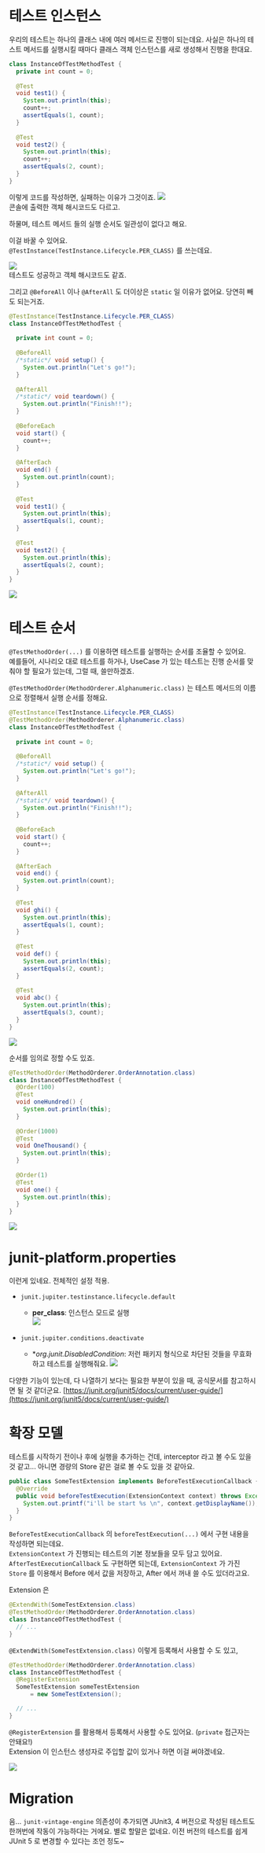 # 테스트 인스턴스

우리의 테스트는 하나의 클래스 내에 여러 메서드로 진행이 되는데요.
사실은 하나의 테스트 메서드를 실행시킬 때마다 클래스 객체 인스턴스를 새로 생성해서 진행을 한대요.

```java
class InstanceOfTestMethodTest { 
  private int count = 0;
  
  @Test
  void test1() {
    System.out.println(this);
    count++;
    assertEquals(1, count);
  }
  
  @Test
  void test2() {
    System.out.println(this);
    count++;
    assertEquals(2, count);
  }
}
```
이렇게 코드를 작성하면, 실패하는 이유가 그것이죠.
![](IMG19.png)  
콘솔에 출력한 객체 해시코드도 다르고.

하물며, 테스트 메서드 들의 실행 순서도 일관성이 없다고 해요.

이걸 바꿀 수 있어요.  
`@TestInstance(TestInstance.Lifecycle.PER_CLASS)` 를 쓰는데요.

![](IMG20.png)  
테스트도 성공하고 객체 해시코드도 같죠.

그리고 `@BeforeAll` 이나 `@AfterAll` 도 더이상은 `static` 일 이유가 없어요. 당연히 빼도 되는거죠.

```java
@TestInstance(TestInstance.Lifecycle.PER_CLASS)
class InstanceOfTestMethodTest {
  
  private int count = 0;
  
  @BeforeAll
  /*static*/ void setup() {
    System.out.println("Let's go!");
  }
  
  @AfterAll
  /*static*/ void teardown() {
    System.out.println("Finish!!");
  }
  
  @BeforeEach
  void start() {
    count++;
  }
  
  @AfterEach
  void end() {
    System.out.println(count);
  }
  
  @Test
  void test1() {
    System.out.println(this);
    assertEquals(1, count);
  }
  
  @Test
  void test2() {
    System.out.println(this);
    assertEquals(2, count);
  }
}
```

![](IMG21.png)  

# 테스트 순서
`@TestMethodOrder(...)` 를 이용하면 테스트를 실행하는 순서를 조율할 수 있어요.  
예를들어, 시나리오 대로 테스트를 하거나, UseCase 가 있는 테스트는 진행 순서를 맞춰야 할 필요가 있는데, 그럴 때, 쓸만하겠죠.

`@TestMethodOrder(MethodOrderer.Alphanumeric.class)` 는 테스트 메서드의 이름으로 정렬해서 실행 순서를 정해요.
```java
@TestInstance(TestInstance.Lifecycle.PER_CLASS)
@TestMethodOrder(MethodOrderer.Alphanumeric.class)
class InstanceOfTestMethodTest {
  
  private int count = 0;
  
  @BeforeAll
  /*static*/ void setup() {
    System.out.println("Let's go!");
  }
  
  @AfterAll
  /*static*/ void teardown() {
    System.out.println("Finish!!");
  }
  
  @BeforeEach
  void start() {
    count++;
  }
  
  @AfterEach
  void end() {
    System.out.println(count);
  }
  
  @Test
  void ghi() {
    System.out.println(this);
    assertEquals(1, count);
  }
  
  @Test
  void def() {
    System.out.println(this);
    assertEquals(2, count);
  }
  
  @Test
  void abc() {
    System.out.println(this);
    assertEquals(3, count);
  }
}
``` 
![](IMG22.png)  

순서를 임의로 정할 수도 있죠.
```java
@TestMethodOrder(MethodOrderer.OrderAnnotation.class)
class InstanceOfTestMethodTest {
  @Order(100)
  @Test
  void oneHundred() {
    System.out.println(this);
  }
  
  @Order(1000)
  @Test
  void OneThousand() {
    System.out.println(this);
  }
  
  @Order(1)
  @Test
  void one() {
    System.out.println(this);
  }
}
```
![](IMG23.png)  

# junit-platform.properties
이런게 있네요. 전체적인 설정 적용.
- `junit.jupiter.testinstance.lifecycle.default`
    - **per_class**: 인스턴스 모드로 실행  
      ![](IMG24.png)

- `junit.jupiter.conditions.deactivate`
    - **org.junit.*DisabledCondition**: 저런 패키지 형식으로 차단된 것들을 무효화하고 테스트를 실행해줘요.
      ![](IMG25.png)  
      
다양한 기능이 있는데, 다 나열하기 보다는 필요한 부분이 있을 때, 공식문서를 참고하시면 될 것 같더군요.
[https://junit.org/junit5/docs/current/user-guide/](https://junit.org/junit5/docs/current/user-guide/)

# 확장 모델

테스트를 시작하기 전이나 후에 실행을 추가하는 건데, interceptor 라고 볼 수도 있을 것 같고...
아니면 경량의 Store 같은 걸로 볼 수도 있을 것 같아요.

```java
public class SomeTestExtension implements BeforeTestExecutionCallback {
  @Override
  public void beforeTestExecution(ExtensionContext context) throws Exception {
    System.out.printf("i'll be start %s \n", context.getDisplayName());
  }
}
```
`BeforeTestExecutionCallback` 의 `beforeTestExecution(...)` 에서 구현 내용을 작성하면 되는데요.  
`ExtensionContext` 가 진행되는 테스트의 기본 정보들을 모두 담고 있어요.
`AfterTestExecutionCallback` 도 구현하면 되는데, `ExtensionContext` 가 가진 `Store` 를 이용해서 Before 에서 값을 저장하고, After 에서 꺼내 쓸 수도 있더라고요.

Extension 은
```java
@ExtendWith(SomeTestExtension.class)
@TestMethodOrder(MethodOrderer.OrderAnnotation.class)
class InstanceOfTestMethodTest {
  // ...
}  
``` 
`@ExtendWith(SomeTestExtension.class)` 이렇게 등록해서 사용할 수 도 있고,

```java
@TestMethodOrder(MethodOrderer.OrderAnnotation.class)
class InstanceOfTestMethodTest {
  @RegisterExtension
  SomeTestExtension someTestExtension
      = new SomeTestExtension();

  // ...
}
``` 
`@RegisterExtension` 를 활용해서 등록해서 사용할 수도 있어요. (`private` 접근자는 안돼요!)  
Extension 이 인스턴스 생성자로 주입할 값이 있거나 하면 이걸 써야겠네요.

![](IMG26.png)


# Migration
음... `junit-vintage-engine` 의존성이 추가되면 JUnit3, 4 버전으로 작성된 테스트도 한꺼번에 작동이 가능하다는 거에요.
별로 할말은 없네요. 이전 버전의 테스트를 쉽게 JUnit 5 로 변경할 수 있다는 조언 정도~
